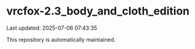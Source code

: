 # vrcfox-2.3_body_and_cloth_edition

Last updated: 2025-07-06 07:43:35

This repository is automatically maintained.
